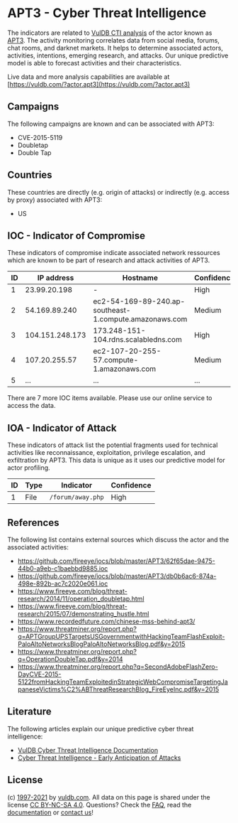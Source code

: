 # APT3 - Cyber Threat Intelligence

The indicators are related to [VulDB CTI analysis](https://vuldb.com/?doc.cti) of the actor known as [APT3](https://vuldb.com/?actor.apt3). The activity monitoring correlates data from social media, forums, chat rooms, and darknet markets. It helps to determine associated actors, activities, intentions, emerging research, and attacks. Our unique predictive model is able to forecast activities and their characteristics.

Live data and more analysis capabilities are available at [https://vuldb.com/?actor.apt3](https://vuldb.com/?actor.apt3)

## Campaigns

The following campaigns are known and can be associated with APT3:

* CVE-2015-5119
* Doubletap
* Double Tap

## Countries

These countries are directly (e.g. origin of attacks) or indirectly (e.g. access by proxy) associated with APT3:

* US

## IOC - Indicator of Compromise

These indicators of compromise indicate associated network ressources which are known to be part of research and attack activities of APT3.

ID | IP address | Hostname | Confidence
-- | ---------- | -------- | ----------
1 | 23.99.20.198 | - | High
2 | 54.169.89.240 | ec2-54-169-89-240.ap-southeast-1.compute.amazonaws.com | Medium
3 | 104.151.248.173 | 173.248-151-104.rdns.scalabledns.com | High
4 | 107.20.255.57 | ec2-107-20-255-57.compute-1.amazonaws.com | Medium
5 | ... | ... | ...

There are 7 more IOC items available. Please use our online service to access the data.

## IOA - Indicator of Attack

These indicators of attack list the potential fragments used for technical activities like reconnaissance, exploitation, privilege escalation, and exfiltration by APT3. This data is unique as it uses our predictive model for actor profiling.

ID | Type | Indicator | Confidence
-- | ---- | --------- | ----------
1 | File | `/forum/away.php` | High

## References

The following list contains external sources which discuss the actor and the associated activities:

* https://github.com/fireeye/iocs/blob/master/APT3/62f65dae-9475-44b0-a9eb-c1baebbd9885.ioc
* https://github.com/fireeye/iocs/blob/master/APT3/db0b6ac6-874a-498e-892b-ac7c2020e061.ioc
* https://www.fireeye.com/blog/threat-research/2014/11/operation_doubletap.html
* https://www.fireeye.com/blog/threat-research/2015/07/demonstrating_hustle.html
* https://www.recordedfuture.com/chinese-mss-behind-apt3/
* https://www.threatminer.org/report.php?q=APTGroupUPSTargetsUSGovernmentwithHackingTeamFlashExploit-PaloAltoNetworksBlogPaloAltoNetworksBlog.pdf&y=2015
* https://www.threatminer.org/report.php?q=OperationDoubleTap.pdf&y=2014
* https://www.threatminer.org/report.php?q=SecondAdobeFlashZero-DayCVE-2015-5122fromHackingTeamExploitedinStrategicWebCompromiseTargetingJapaneseVictims%C2%ABThreatResearchBlog_FireEyeInc.pdf&y=2015

## Literature

The following articles explain our unique predictive cyber threat intelligence:

* [VulDB Cyber Threat Intelligence Documentation](https://vuldb.com/?doc.cti)
* [Cyber Threat Intelligence - Early Anticipation of Attacks](https://www.scip.ch/en/?labs.20201022)

## License

(c) [1997-2021](https://vuldb.com/?doc.changelog) by [vuldb.com](https://vuldb.com/?doc.about). All data on this page is shared under the license [CC BY-NC-SA 4.0](https://creativecommons.org/licenses/by-nc-sa/4.0/). Questions? Check the [FAQ](https://vuldb.com/?doc.faq), read the [documentation](https://vuldb.com/?doc) or [contact us](https://vuldb.com/?contact)!
